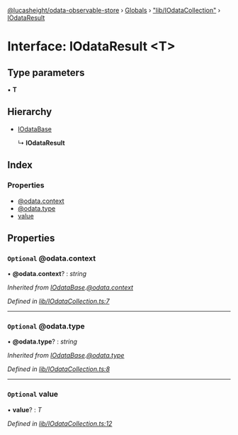 [@lucasheight/odata-observable-store](../README.md) › [Globals](../globals.md) › ["lib/IOdataCollection"](../modules/_lib_iodatacollection_.md) › [IOdataResult](_lib_iodatacollection_.iodataresult.md)

# Interface: IOdataResult <**T**>

## Type parameters

▪ **T**

## Hierarchy

* [IOdataBase](_lib_iodatacollection_.iodatabase.md)

  ↳ **IOdataResult**

## Index

### Properties

* [@odata.context](_lib_iodatacollection_.iodataresult.md#optional-@odata.context)
* [@odata.type](_lib_iodatacollection_.iodataresult.md#optional-@odata.type)
* [value](_lib_iodatacollection_.iodataresult.md#optional-value)

## Properties

### `Optional` @odata.context

• **@odata.context**? : *string*

*Inherited from [IOdataBase](_lib_iodatacollection_.iodatabase.md).[@odata.context](_lib_iodatacollection_.iodatabase.md#optional-@odata.context)*

*Defined in [lib/IOdataCollection.ts:7](https://github.com/lucasheight/odata-observable-store/blob/9dbc11ca/projects/odata-observable-store/src/lib/IOdataCollection.ts#L7)*

___

### `Optional` @odata.type

• **@odata.type**? : *string*

*Inherited from [IOdataBase](_lib_iodatacollection_.iodatabase.md).[@odata.type](_lib_iodatacollection_.iodatabase.md#optional-@odata.type)*

*Defined in [lib/IOdataCollection.ts:8](https://github.com/lucasheight/odata-observable-store/blob/9dbc11ca/projects/odata-observable-store/src/lib/IOdataCollection.ts#L8)*

___

### `Optional` value

• **value**? : *T*

*Defined in [lib/IOdataCollection.ts:12](https://github.com/lucasheight/odata-observable-store/blob/9dbc11ca/projects/odata-observable-store/src/lib/IOdataCollection.ts#L12)*
